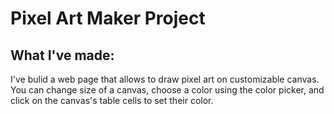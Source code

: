 # Pixel Art Maker Project

## What I've made:
I've bulid a web page that allows to draw pixel art on customizable canvas.
You can change size of a canvas, choose a color using the color picker, and click on the canvas's table cells to set their color.
